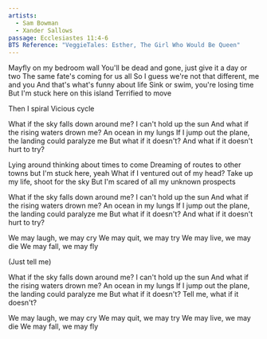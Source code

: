 ```yaml
---
artists:
  - Sam Bowman
  - Xander Sallows
passage: Ecclesiastes 11:4-6
BTS Reference: "VeggieTales: Esther, The Girl Who Would Be Queen"
---
```

Mayfly on my bedroom wall
You'll be dead and gone, just give it a day or two
The same fate's coming for us all
So I guess we're not that different, me and you
And that's what's funny about life
Sink or swim, you're losing time
But I'm stuck here on this island
Terrified to move

Then I spiral
Vicious cycle

What if the sky falls down around me?
I can't hold up the sun
And what if the rising waters drown me?
An ocean in my lungs
If I jump out the plane, the landing could paralyze me
But what if it doesn't?
And what if it doesn't hurt to try?

Lying around thinking about times to come
Dreaming of routes to other towns but I'm stuck here, yeah
What if I ventured out of my head?
Take up my life, shoot for the sky
But I'm scared of all my unknown prospects

What if the sky falls down around me?
I can't hold up the sun
And what if the rising waters drown me?
An ocean in my lungs
If I jump out the plane, the landing could paralyze me
But what if it doesn't?
And what if it doesn't hurt to try?

We may laugh, we may cry
We may quit, we may try
We may live, we may die
We may fall, we may fly

(Just tell me)

What if the sky falls down around me?
I can't hold up the sun
And what if the rising waters drown me?
An ocean in my lungs
If I jump out the plane, the landing could paralyze me
But what if it doesn't?
Tell me, what if it doesn't?

We may laugh, we may cry
We may quit, we may try
We may live, we may die
We may fall, we may fly
